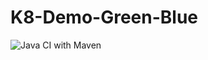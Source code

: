 # K8-Demo-Green-Blue
![Java CI with Maven](https://github.com/k8group2020/K8-Demo-Green-Blue/workflows/Java%20CI%20with%20Maven/badge.svg)

